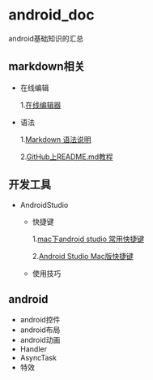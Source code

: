 # android_doc
android基础知识的汇总

## markdown相关

* 在线编辑

  1.[在线编辑器](http://mahua.jser.me/)
  
* 语法

  1.[Markdown 语法说明](http://www.appinn.com/markdown/index.html)
  
  2.[GitHub上README.md教程](http://blog.csdn.net/kaitiren/article/details/38513715)
  
## 开发工具

* AndroidStudio

	* 快捷键
	
		1.[mac下android studio 常用快捷键](http://www.jianshu.com/p/55e262b272b0)
		
		2.[Android Studio Mac版快捷键](http://blog.csdn.net/swust_chenpeng/article/details/46663749)
		
	* 使用技巧
	
## android
* android控件
* android布局
* android动画
* Handler
* AsyncTask
* 特效


